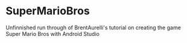 # SuperMarioBros
Unfinnished run through of BrentAurelli's tutorial on creating the game Super Mario Bros with Android Studio
